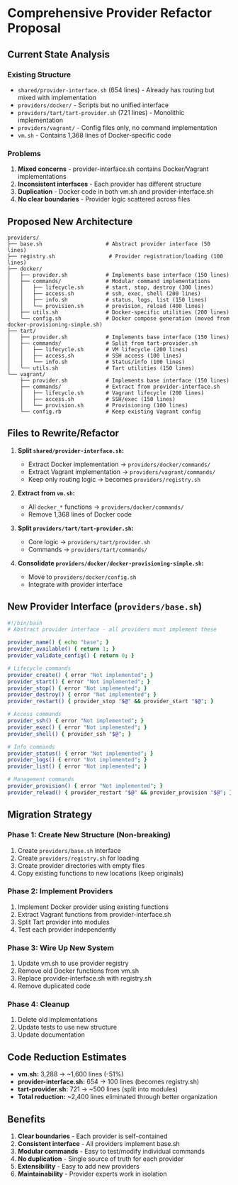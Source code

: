 # Comprehensive Provider Refactor Proposal

## Current State Analysis

### Existing Structure
- `shared/provider-interface.sh` (654 lines) - Already has routing but mixed with implementation
- `providers/docker/` - Scripts but no unified interface
- `providers/tart/tart-provider.sh` (721 lines) - Monolithic implementation
- `providers/vagrant/` - Config files only, no command implementation
- `vm.sh` - Contains 1,368 lines of Docker-specific code

### Problems
1. **Mixed concerns** - provider-interface.sh contains Docker/Vagrant implementations
2. **Inconsistent interfaces** - Each provider has different structure
3. **Duplication** - Docker code in both vm.sh and provider-interface.sh
4. **No clear boundaries** - Provider logic scattered across files

## Proposed New Architecture

```
providers/
├── base.sh                    # Abstract provider interface (50 lines)
├── registry.sh                 # Provider registration/loading (100 lines)
├── docker/
│   ├── provider.sh            # Implements base interface (150 lines)
│   ├── commands/              # Modular command implementations
│   │   ├── lifecycle.sh       # start, stop, destroy (300 lines)
│   │   ├── access.sh          # ssh, exec, shell (200 lines)
│   │   ├── info.sh            # status, logs, list (150 lines)
│   │   └── provision.sh       # provision, reload (400 lines)
│   ├── utils.sh               # Docker-specific utilities (200 lines)
│   └── config.sh              # Docker compose generation (moved from docker-provisioning-simple.sh)
├── tart/
│   ├── provider.sh            # Implements base interface (150 lines)
│   ├── commands/              # Split from tart-provider.sh
│   │   ├── lifecycle.sh       # VM lifecycle (200 lines)
│   │   ├── access.sh          # SSH access (100 lines)
│   │   └── info.sh            # Status/info (100 lines)
│   └── utils.sh               # Tart utilities (150 lines)
└── vagrant/
    ├── provider.sh            # Implements base interface (150 lines)
    ├── commands/              # Extract from provider-interface.sh
    │   ├── lifecycle.sh       # Vagrant lifecycle (200 lines)
    │   ├── access.sh          # SSH/exec (150 lines)
    │   └── provision.sh       # Provisioning (100 lines)
    └── config.rb              # Keep existing Vagrant config
```

## Files to Rewrite/Refactor

1. **Split `shared/provider-interface.sh`:**
   - Extract Docker implementation → `providers/docker/commands/`
   - Extract Vagrant implementation → `providers/vagrant/commands/`
   - Keep only routing logic → becomes `providers/registry.sh`

2. **Extract from `vm.sh`:**
   - All `docker_*` functions → `providers/docker/commands/`
   - Remove 1,368 lines of Docker code

3. **Split `providers/tart/tart-provider.sh`:**
   - Core logic → `providers/tart/provider.sh`
   - Commands → `providers/tart/commands/`

4. **Consolidate `providers/docker/docker-provisioning-simple.sh`:**
   - Move to `providers/docker/config.sh`
   - Integrate with provider interface

## New Provider Interface (`providers/base.sh`)

```bash
#!/bin/bash
# Abstract provider interface - all providers must implement these

provider_name() { echo "base"; }
provider_available() { return 1; }
provider_validate_config() { return 0; }

# Lifecycle commands
provider_create() { error "Not implemented"; }
provider_start() { error "Not implemented"; }
provider_stop() { error "Not implemented"; }
provider_destroy() { error "Not implemented"; }
provider_restart() { provider_stop "$@" && provider_start "$@"; }

# Access commands
provider_ssh() { error "Not implemented"; }
provider_exec() { error "Not implemented"; }
provider_shell() { provider_ssh "$@"; }

# Info commands
provider_status() { error "Not implemented"; }
provider_logs() { error "Not implemented"; }
provider_list() { error "Not implemented"; }

# Management commands
provider_provision() { error "Not implemented"; }
provider_reload() { provider_restart "$@" && provider_provision "$@"; }
```

## Migration Strategy

### Phase 1: Create New Structure (Non-breaking)
1. Create `providers/base.sh` interface
2. Create `providers/registry.sh` for loading
3. Create provider directories with empty files
4. Copy existing functions to new locations (keep originals)

### Phase 2: Implement Providers
1. Implement Docker provider using existing functions
2. Extract Vagrant functions from provider-interface.sh
3. Split Tart provider into modules
4. Test each provider independently

### Phase 3: Wire Up New System
1. Update vm.sh to use provider registry
2. Remove old Docker functions from vm.sh
3. Replace provider-interface.sh with registry.sh
4. Remove duplicated code

### Phase 4: Cleanup
1. Delete old implementations
2. Update tests to use new structure
3. Update documentation

## Code Reduction Estimates

- **vm.sh:** 3,288 → ~1,600 lines (-51%)
- **provider-interface.sh:** 654 → 100 lines (becomes registry.sh)
- **tart-provider.sh:** 721 → ~500 lines (split into modules)
- **Total reduction:** ~2,400 lines eliminated through better organization

## Benefits

1. **Clear boundaries** - Each provider is self-contained
2. **Consistent interface** - All providers implement base.sh
3. **Modular commands** - Easy to test/modify individual commands
4. **No duplication** - Single source of truth for each provider
5. **Extensibility** - Easy to add new providers
6. **Maintainability** - Provider experts work in isolation